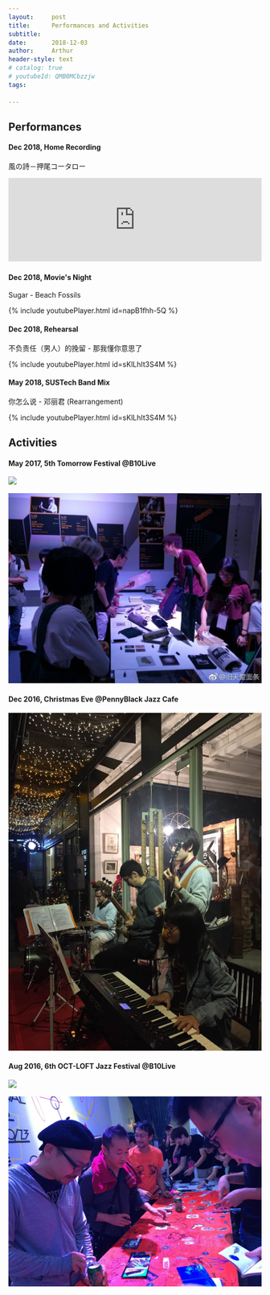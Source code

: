 ```yaml
---
layout:     post
title:      Performances and Activities
subtitle:   
date:       2018-12-03
author:     Arthur
header-style: text
# catalog: true
# youtubeId: QMB0MCbzzjw
tags:

---
```


## Performances

#### Dec 2018, Home Recording

風の詩－押尾コータロー
<iframe width="100%" height="166" scrolling="no" frameborder="no" allow="autoplay" src="https://w.soundcloud.com/player/?url=https%3A//api.soundcloud.com/tracks/540050379&amp;color=%233f2172&amp;auto_play=false&amp;hide_related=false&amp;show_comments=true&amp;show_user=true&amp;show_reposts=false&amp;show_teaser=true"> </iframe>

#### Dec 2018, Movie's Night

Sugar - Beach Fossils

{% include youtubePlayer.html id=napB1fhh-5Q %}

#### Dec 2018, Rehearsal

不负责任（男人）的挽留 - 那我懂你意思了

{% include youtubePlayer.html id=sKlLhIt3S4M %}

#### May 2018, SUSTech Band Mix

你怎么说 - 邓丽君
(Rearrangement)

{% include youtubePlayer.html id=sKlLhIt3S4M %}


## Activities

#### May 2017, 5th Tomorrow Festival @B10Live

![](/img/in-post/shows/IMG_8687.JPG)

![](/img/in-post/shows/IMG_8631.JPG)



#### Dec 2016, Christmas Eve @PennyBlack Jazz Cafe

![](/img/in-post/shows/IMG_7206.JPG)


#### Aug 2016, 6th OCT-LOFT Jazz Festival @B10Live

![](/img/in-post/shows/IMG_6723.JPG)

![](/img/in-post/shows/IMG_6747.JPG)

